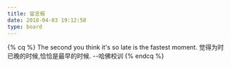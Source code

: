 ```yaml
---
title: 留言板
date: 2018-04-03 19:12:58
type: board
---
```


{% cq %}
The second you think it's so late is the fastest moment.
觉得为时已晚的时候,恰恰是最早的时候.
--哈佛校训
{% endcq %}
<br>

